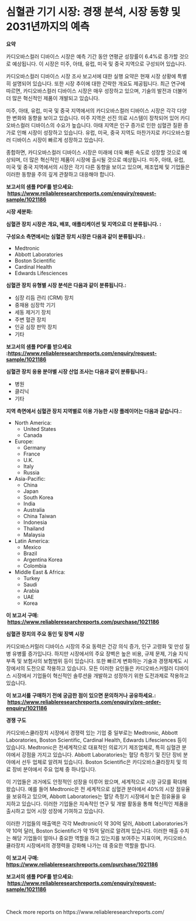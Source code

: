 <p><h1>심혈관 기기 시장: 경쟁 분석, 시장 동향 및 2031년까지의 예측</h1></p><p><strong>요약</strong></p>
<p><p>카디오바스컬러 디바이스 시장은 예측 기간 동안 연평균 성장률이 6.4%로 증가할 것으로 예상됩니다. 이 시장은 미주, 아태, 유럽, 미국 및 중국 지역으로 구성되어 있습니다.</p><p>카디오바스컬러 디바이스 시장 조사 보고서에 대한 실행 요약은 현재 시장 상황에 특별히 설명되어 있습니다. 또한 시장 추이에 대한 간략한 개요도 제공됩니다. 최근 연구에 따르면, 카디오바스컬러 디바이스 시장은 매우 성장하고 있으며, 기술의 발전과 더불어 더 많은 혁신적인 제품이 개발되고 있습니다.</p><p>미주, 아태, 유럽, 미국 및 중국 지역에서의 카디오바스컬러 디바이스 시장은 각각 다양한 변화와 동향을 보이고 있습니다. 미주 지역은 선진 의료 시스템이 장착되어 있어 카디오바스컬러 디바이스의 수요가 높습니다. 아태 지역은 인구 증가로 인한 심혈관 질환 증가로 인해 시장이 성장하고 있습니다. 유럽, 미국, 중국 지역도 마찬가지로 카디오바스컬러 디바이스 시장이 빠르게 성장하고 있습니다.</p><p>종합하면, 카디오바스컬러 디바이스 시장은 미래에 더욱 빠른 속도로 성장할 것으로 예상되며, 더 많은 혁신적인 제품이 시장에 출시될 것으로 예상됩니다. 미주, 아태, 유럽, 미국 및 중국 지역에서의 시장은 각기 다른 동향을 보이고 있으며, 제조업체 및 기업들은 이러한 동향을 주의 깊게 관찰하고 대응해야 합니다.</p></p>
<p><strong>보고서의 샘플 PDF를 받으세요: &nbsp;<a href="https://www.reliableresearchreports.com/enquiry/request-sample/1021186">https://www.reliableresearchreports.com/enquiry/request-sample/1021186</a></strong></p>
<p><strong>시장 세분화:</strong></p>
<p><strong> 심혈관 장치 시장은 개요, 배포, 애플리케이션 및 지역으로 더 분류됩니다. :</strong></p>
<p><strong>구성요소 측면에서는 심혈관 장치 시장은 다음과 같이 분류됩니다.:</strong></p>
<p><ul><li>Medtronic</li><li>Abbott Laboratories</li><li>Boston Scientific</li><li>Cardinal Health</li><li>Edwards Lifesciences</li></ul></p>
<p><strong> 심혈관 장치 유형별 시장 분석은 다음과 같이 분류됩니다.:</strong></p>
<p><ul><li>심장 리듬 관리 (CRM) 장치</li><li>중재용 심장학 기기</li><li>세동 제거기 장치</li><li>주변 혈관 장치</li><li>인공 심장 판막 장치</li><li>기타</li></ul></p>
<p><strong>보고서의 샘플 PDF를 받으세요 :<a href="https://www.reliableresearchreports.com/enquiry/request-sample/1021186">https://www.reliableresearchreports.com/enquiry/request-sample/1021186</a></strong></p>
<p><strong> 심혈관 장치 응용 분야별 시장 산업 조사는 다음과 같이 분류됩니다.:</strong></p>
<p><ul><li>병원</li><li>클리닉</li><li>기타</li></ul></p>
<p><strong>지역 측면에서 심혈관 장치 지역별로 이용 가능한 시장 플레이어는 다음과 같습니다.:</strong></p>
<p><ul>
    <li>
        North America:
        <ul>
            <li>United States</li>
            <li>Canada</li>
        </ul>
    </li>
    <li>
        Europe:
        <ul>
            <li>Germany</li>
            <li>France</li>
            <li>U.K.</li>
            <li>Italy</li>
            <li>Russia</li>
        </ul>
    </li>
    <li>
        Asia-Pacific:
        <ul>
            <li>China</li>
            <li>Japan</li>
            <li>South Korea</li>
            <li>India</li>
            <li>Australia</li>
            <li>China Taiwan</li>
            <li>Indonesia</li>
            <li>Thailand</li>
            <li>Malaysia</li>
        </ul>
    </li>
    <li>
        Latin America:
        <ul>
            <li>Mexico</li>
            <li>Brazil</li>
            <li>Argentina Korea</li>
            <li>Colombia</li>
        </ul>
    </li>
    <li>
        Middle East & Africa:
        <ul>
            <li>Turkey</li>
            <li>Saudi</li>
            <li>Arabia</li>
            <li>UAE</li>
            <li>Korea</li>
        </ul>
    </li>
    </ul></p>
<p><strong>이 보고서 구매: &nbsp;<a href="https://www.reliableresearchreports.com/purchase/1021186">https://www.reliableresearchreports.com/purchase/1021186</a></strong></p>
<p><strong>심혈관 장치의 주요 동인 및 장벽 시장</strong></p>
<p><p>카디오바스커럴러 디바이스 시장의 주요 동력은 건강 의식 증가, 인구 고령화 및 만성 질병 유병률 증가입니다. 하지만 시장에서의 주요 장벽은 높은 비용, 규제 문제, 기술 지식 부족 및 보험사의 보험범위 등이 있습니다. 또한 빠르게 변화하는 기술과 경쟁체계도 시장에서의 도전으로 작용하고 있습니다. 모든 이러한 요인들은 카디오바스커럴러 디바이스 시장에서 기업들이 혁신적인 솔루션을 개발하고 성장하기 위한 도전과제로 작용하고 있습니다.</p></p>
<p><strong>이 보고서를 구매하기 전에 궁금한 점이 있으면 문의하거나 공유하세요.: &nbsp;<a href="https://www.reliableresearchreports.com/enquiry/pre-order-enquiry/1021186">https://www.reliableresearchreports.com/enquiry/pre-order-enquiry/1021186</a></strong></p>
<p><strong>경쟁 구도</strong></p>
<p><p>카디오바스큘라장치 시장에서 경쟁력 있는 기업 중 일부로는 Medtronic, Abbott Laboratories, Boston Scientific, Cardinal Health, Edwards Lifesciences 등이 있습니다. Medtronic은 전세계적으로 대표적인 의료기기 제조업체로, 특히 심혈관 분야에서 강점을 가지고 있습니다. Abbott Laboratories는 혈당 측정기 및 진단 장비 분야에서 선두 업체로 알려져 있습니다. Boston Scientific은 카디오바스큘라장치 및 의료 장비 분야에서 주요 업체 중 하나입니다.</p><p>이 기업들은 과거에도 안정적인 성장을 이루어 왔으며, 세계적으로 시장 규모를 확대해 왔습니다. 예를 들어 Medtronic은 전 세계적으로 심혈관 분야에서 40%의 시장 점유율을 보유하고 있으며, Abbott Laboratories는 혈당 측정기 시장에서 높은 점유율을 유지하고 있습니다. 이러한 기업들은 지속적인 연구 및 개발 활동을 통해 혁신적인 제품을 출시하고 있어 시장 성장에 기여하고 있습니다.</p><p>이러한 기업들의 매출액은 각각 Medtronic이 약 30억 달러, Abbott Laboratories가 약 10억 달러, Boston Scientific가 약 15억 달러로 알려져 있습니다. 이러한 매출 수치는 해당 기업들이 얼마나 중요한 역할을 하고 있는지를 보여주는 지표이며, 카디오바스큘라장치 시장에서의 경쟁력을 강화해 나가는 데 중요한 역할을 합니다.</p></p>
<p><strong>이 보고서 구매: &nbsp; <a href="https://www.reliableresearchreports.com/purchase/1021186">https://www.reliableresearchreports.com/purchase/1021186</a></strong></p>
<p><strong>보고서의 샘플 PDF를 받으세요: &nbsp;<a href="https://www.reliableresearchreports.com/enquiry/request-sample/1021186">https://www.reliableresearchreports.com/enquiry/request-sample/1021186</a></strong><strong></strong></p>
<p>&nbsp;</p>
<p>Check more reports on https://www.reliableresearchreports.com/</p>